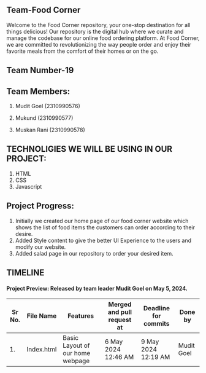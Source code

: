 ## Team-Food Corner

Welcome to the Food Corner repository, your one-stop destination for all things delicious! Our repository is the digital hub where we curate and manage the codebase for our online food ordering platform. At Food Corner, we are committed to revolutionizing the way people order and enjoy their favorite meals from the comfort of their homes or on the go.

## Team Number-19

## Team Members:

1. Mudit Goel (2310990576)

2. Mukund (2310990577)

3. Muskan Rani (2310990578)


## TECHNOLIGIES WE WILL BE USING IN OUR PROJECT:
1. HTML
2. CSS
3. Javascript


## Project Progress:
1. Initially we created our home page of our food corner website which shows the list of food items the customers can order according to their desire.
2. Added Style content to give the better UI Experience to the users and modify our website.
3. Added salad page in our repository to order your desired item.


## TIMELINE

#### Project Preview: Released by team leader Mudit Goel on May 5, 2024.

| Sr No. | File Name     | Features                                      | Merged and pull request at | Deadline for commits | Done by      |
|--------|---------------|-----------------------------------------------|----------------------------|----------------------|--------------|
| 1.     | Index.html    | Basic Layout of our home webpage| 6 May 2024 12:46 AM       | 9 May 2024 12:19 AM   | Mudit Goel  |




